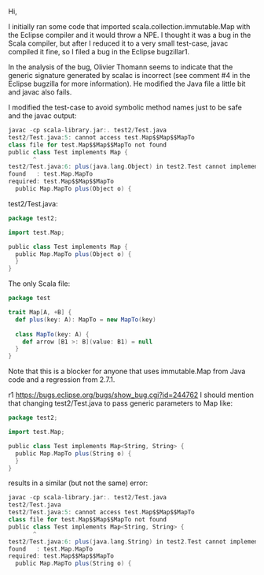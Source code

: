 Hi,

I initially ran some code that imported scala.collection.immutable.Map with the Eclipse compiler and it would throw a NPE. I thought it was a bug in the Scala compiler, but after I reduced it to a very small test-case, javac compiled it fine, so I filed a bug in the Eclipse bugzillar1.

In the analysis of the bug, Olivier Thomann seems to indicate that the generic signature generated by scalac is incorrect (see comment #4 in the Eclipse bugzilla for more information). He modified the Java file a little bit and javac also fails.

I modified the test-case to avoid symbolic method names just to be safe and the javac output:

```scala
javac -cp scala-library.jar:. test2/Test.java
test2/Test.java:5: cannot access test.Map$$Map$$MapTo
class file for test.Map$$Map$$MapTo not found
public class Test implements Map {
       ^
test2/Test.java:6: plus(java.lang.Object) in test2.Test cannot implement plus(A) in test.Map; attempting to use incompatible return type
found   : test.Map.MapTo
required: test.Map$$Map$$MapTo
  public Map.MapTo plus(Object o) {

```

test2/Test.java:

```scala
package test2;

import test.Map;

public class Test implements Map {
  public Map.MapTo plus(Object o) {
  }
}
```

The only Scala file:

```scala
package test

trait Map[A, +B] {
  def plus(key: A): MapTo = new MapTo(key)
    
  class MapTo(key: A) {
    def arrow [B1 >: B](value: B1) = null
  }
}
```

Note that this is a blocker for anyone that uses immutable.Map from Java code and a regression from 2.7.1.

r1 https://bugs.eclipse.org/bugs/show_bug.cgi?id=244762
I should mention that changing test2/Test.java to pass generic parameters to Map like:

```scala
package test2;

import test.Map;

public class Test implements Map<String, String> {
  public Map.MapTo plus(String o) {
  }
}
```

results in a similar (but not the same) error:

```scala
javac -cp scala-library.jar:. test2/Test.java
test2/Test.java
test2/Test.java:5: cannot access test.Map$$Map$$MapTo
class file for test.Map$$Map$$MapTo not found
public class Test implements Map<String, String> {
       ^
test2/Test.java:6: plus(java.lang.String) in test2.Test cannot implement plus(A) in test.Map; attempting to use incompatible return type
found   : test.Map.MapTo
required: test.Map$$Map$$MapTo
  public Map.MapTo plus(String o) {
```
